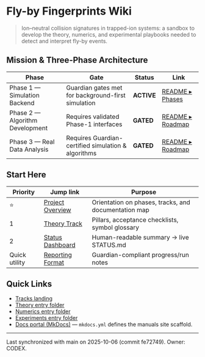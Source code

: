 # Fly-by Fingerprints Wiki

> Ion–neutral collision signatures in trapped-ion systems: a sandbox to develop the theory, numerics, and experimental playbooks needed to detect and interpret fly-by events.

## Mission & Three-Phase Architecture
| Phase | Gate | Status | Link |
| --- | --- | --- | --- |
| Phase 1 — Simulation Backend | Guardian gates met for background-first simulation | **ACTIVE** | [README ▸ Phases](../blob/main/README.md#roadmap--working-agreements) |
| Phase 2 — Algorithm Development | Requires validated Phase-1 interfaces | **GATED** | [README ▸ Roadmap](../blob/main/README.md#roadmap--working-agreements) |
| Phase 3 — Real Data Analysis | Requires Guardian-certified simulation & algorithms | **GATED** | [README ▸ Roadmap](../blob/main/README.md#roadmap--working-agreements) |

## Start Here
| Priority | Jump link | Purpose |
| --- | --- | --- |
| ⭐ | [Project Overview](Project_Overview) | Orientation on phases, tracks, and documentation map |
| 1 | [Theory Track](Tracks/Theory_Track) | Pillars, acceptance checklists, symbol glossary |
| 2 | [Status Dashboard](Status_Dashboard) | Human-readable summary → live STATUS.md |
| Quick utility | [Reporting Format](../blob/main/REPORTING.md) | Guardian-compliant progress/run notes |

## Quick Links
- [Tracks landing](Project_Overview#tracks)
- [Theory entry folder](../tree/main/theory/)
- [Numerics entry folder](../tree/main/numerics/)
- [Experiments entry folder](../tree/main/experiments/)
- [Docs portal (MkDocs)](../tree/main/docs/) — `mkdocs.yml` defines the manuals site scaffold.

---
Last synchronized with main on 2025-10-06 (commit fe72749). Owner: CODEX.
